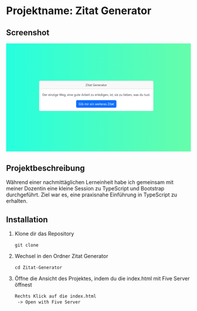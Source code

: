 # Projektname: Zitat Generator

## Screenshot

<img src="./Img/Screenshot.png" style="width: 800px"/>

## Projektbeschreibung

Während einer nachmittäglichen Lerneinheit habe ich gemeinsam mit meiner Dozentin eine kleine Session zu TypeScript und Bootstrap durchgeführt. Ziel war es, eine praxisnahe Einführung in TypeScript zu erhalten.

## Installation

1. Klone dir das Repository

   ```git
   git clone
   ```

2. Wechsel in den Ordner Zitat Generator

   ```
   cd Zitat-Generator
   ```

3. Öffne die Ansicht des Projektes, indem du die index.html mit Five Server öffnest
   ```
   Rechts Klick auf die index.html
    -> Open with Five Server
   ```
